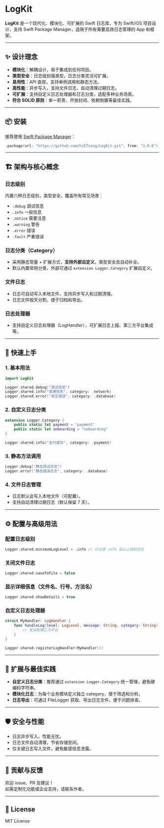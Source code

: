 # LogKit

**LogKit** 是一个现代化、模块化、可扩展的 Swift 日志库，专为 Swift/iOS 项目设计，支持 Swift Package Manager，适用于所有需要高效日志管理的 App 和框架。

---

## ✨ 设计理念

- **模块化**：解耦设计，易于集成到任何项目。
- **类型安全**：日志级别强类型，日志分类灵活可扩展。
- **易用性**：API 直观，支持单例调用和静态方法。
- **高性能**：异步写入，支持文件日志，自动清理过期日志。
- **可扩展**：支持自定义日志处理器和日志分类，适配多种业务场景。
- **符合 SOLID 原则**：单一职责、开放封闭、依赖倒置等最佳实践。

---

## 📦 安装

推荐使用 [Swift Package Manager](https://developer.apple.com/documentation/swift_packages)：

```swift
.package(url: "https://github.com/hiETsang/LogKit.git", from: "1.0.0")
```

---

## 🏗️ 架构与核心概念

### 日志级别

内置六种日志级别，类型安全，覆盖所有常见场景：

- `.debug`   调试信息
- `.info`    一般信息
- `.notice`  需要注意
- `.warning` 警告
- `.error`   错误
- `.fault`   严重错误

### 日志分类（Category）

- 采用静态常量 + 扩展方式，**支持外部自定义**，类型安全且自动补全。
- 默认内置常用分类，外部可通过 `extension Logger.Category` 扩展自定义。

### 文件日志

- 日志可自动写入本地文件，支持异步写入和过期清理。
- 日志文件按天分割，便于归档和导出。

### 日志处理器

- 支持自定义日志处理器（LogHandler），可扩展日志上报、第三方平台集成等。

---

## 🚀 快速上手

### 1. 基本用法

```swift
import LogKit

Logger.shared.debug("调试信息")
Logger.shared.info("普通信息", category: .network)
Logger.shared.error("发生错误", category: .database)
```

### 2. 自定义日志分类

```swift
extension Logger.Category {
    public static let payment = "payment"
    public static let onboarding = "onboarding"
}

Logger.shared.info("支付成功", category: .payment)
```

### 3. 静态方法调用

```swift
Logger.debug("静态调试日志")
Logger.error("静态错误日志", category: .database)
```

### 4. 文件日志管理

- 日志默认会写入本地文件（可配置）。
- 支持自动清理过期日志（默认保留 7 天）。

---

## ⚙️ 配置与高级用法

### 配置日志级别

```swift
Logger.shared.minimumLogLevel = .info // 只记录 info 及以上级别日志
```

### 关闭文件日志

```swift
Logger.shared.saveToFile = false
```

### 显示详细信息（文件名、行号、方法名）

```swift
Logger.shared.showDetails = true
```

### 自定义日志处理器

```swift
struct MyHandler: LogHandler {
    func handleLog(level: LogLevel, message: String, category: String) {
        // 发送到第三方平台
    }
}

Logger.shared.registerLogHandler(MyHandler())
```

---

## 🧩 扩展与最佳实践

- **自定义日志分类**：推荐通过 `extension Logger.Category` 统一管理，避免硬编码字符串。
- **模块化日志**：为每个业务模块定义独立 category，便于筛选和分析。
- **日志导出**：可通过 FileLogger 获取、导出日志文件，便于问题排查。

---

## 🛡️ 安全与性能

- 日志异步写入，性能无忧。
- 日志文件自动清理，节省存储空间。
- 仅关键日志写入文件，避免敏感信息泄露。

---

## 📝 贡献与反馈

欢迎 issue、PR 及建议！  
如需定制化功能或企业支持，请联系作者。

---

## 📄 License

MIT License 
